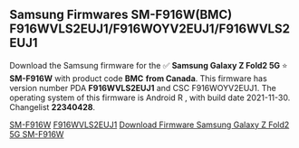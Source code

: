 <h2>Samsung Firmwares SM-F916W(BMC) F916WVLS2EUJ1/F916WOYV2EUJ1/F916WVLS2EUJ1</h2>
Download the Samsung firmware for the ✅ <strong>Samsung Galaxy Z Fold2 5G </strong> ⭐ <strong>SM-F916W</strong> with product code <strong>BMC</strong> <strong> from Canada</strong>. This firmware has version number PDA <strong>F916WVLS2EUJ1</strong> and CSC F916WOYV2EUJ1. The operating system of this firmware is Android R , with build date 2021-11-30. Changelist <strong>22340428</strong>.


[SM-F916W](https://samfirm.shop/samsung/model/SM-F916W)
[F916WVLS2EUJ1](https://samfirm.shop/samsung/pda/F916WVLS2EUJ1)
[Download Firmware Samsung Galaxy Z Fold2 5G SM-F916W](https://samfirm.shop/samsung/firmware/478860)
